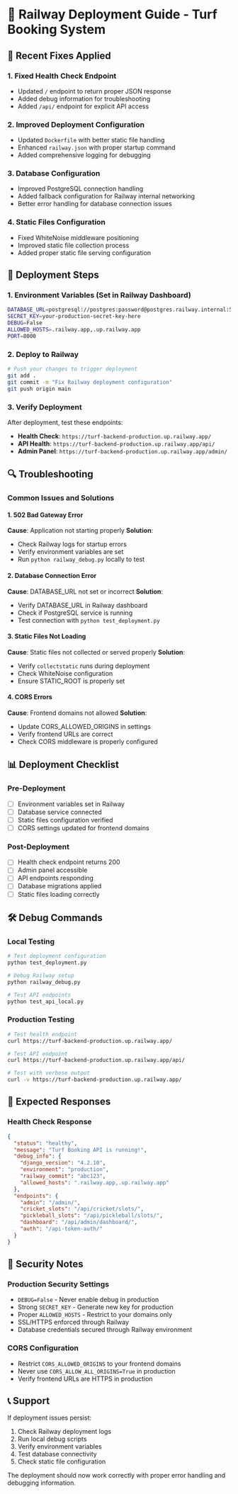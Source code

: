 # 🚂 Railway Deployment Guide - Turf Booking System

## 🔧 Recent Fixes Applied

### 1. Fixed Health Check Endpoint
- Updated `/` endpoint to return proper JSON response
- Added debug information for troubleshooting
- Added `/api/` endpoint for explicit API access

### 2. Improved Deployment Configuration
- Updated `Dockerfile` with better static file handling
- Enhanced `railway.json` with proper startup command
- Added comprehensive logging for debugging

### 3. Database Configuration
- Improved PostgreSQL connection handling
- Added fallback configuration for Railway internal networking
- Better error handling for database connection issues

### 4. Static Files Configuration
- Fixed WhiteNoise middleware positioning
- Improved static file collection process
- Added proper static file serving configuration

## 🚀 Deployment Steps

### 1. Environment Variables (Set in Railway Dashboard)
```bash
DATABASE_URL=postgresql://postgres:password@postgres.railway.internal:5432/railway
SECRET_KEY=your-production-secret-key-here
DEBUG=False
ALLOWED_HOSTS=.railway.app,.up.railway.app
PORT=8000
```

### 2. Deploy to Railway
```bash
# Push your changes to trigger deployment
git add .
git commit -m "Fix Railway deployment configuration"
git push origin main
```

### 3. Verify Deployment
After deployment, test these endpoints:

- **Health Check**: `https://turf-backend-production.up.railway.app/`
- **API Health**: `https://turf-backend-production.up.railway.app/api/`
- **Admin Panel**: `https://turf-backend-production.up.railway.app/admin/`

## 🔍 Troubleshooting

### Common Issues and Solutions

#### 1. 502 Bad Gateway Error
**Cause**: Application not starting properly
**Solution**: 
- Check Railway logs for startup errors
- Verify environment variables are set
- Run `python railway_debug.py` locally to test

#### 2. Database Connection Error
**Cause**: DATABASE_URL not set or incorrect
**Solution**:
- Verify DATABASE_URL in Railway dashboard
- Check if PostgreSQL service is running
- Test connection with `python test_deployment.py`

#### 3. Static Files Not Loading
**Cause**: Static files not collected or served properly
**Solution**:
- Verify `collectstatic` runs during deployment
- Check WhiteNoise configuration
- Ensure STATIC_ROOT is properly set

#### 4. CORS Errors
**Cause**: Frontend domains not allowed
**Solution**:
- Update CORS_ALLOWED_ORIGINS in settings
- Verify frontend URLs are correct
- Check CORS middleware is properly configured

## 📊 Deployment Checklist

### Pre-Deployment
- [ ] Environment variables set in Railway
- [ ] Database service connected
- [ ] Static files configuration verified
- [ ] CORS settings updated for frontend domains

### Post-Deployment
- [ ] Health check endpoint returns 200
- [ ] Admin panel accessible
- [ ] API endpoints responding
- [ ] Database migrations applied
- [ ] Static files loading correctly

## 🛠️ Debug Commands

### Local Testing
```bash
# Test deployment configuration
python test_deployment.py

# Debug Railway setup
python railway_debug.py

# Test API endpoints
python test_api_local.py
```

### Production Testing
```bash
# Test health endpoint
curl https://turf-backend-production.up.railway.app/

# Test API endpoint
curl https://turf-backend-production.up.railway.app/api/

# Test with verbose output
curl -v https://turf-backend-production.up.railway.app/
```

## 📝 Expected Responses

### Health Check Response
```json
{
  "status": "healthy",
  "message": "Turf Booking API is running!",
  "debug_info": {
    "django_version": "4.2.10",
    "environment": "production",
    "railway_commit": "abc123",
    "allowed_hosts": ".railway.app,.up.railway.app"
  },
  "endpoints": {
    "admin": "/admin/",
    "cricket_slots": "/api/cricket/slots/",
    "pickleball_slots": "/api/pickleball/slots/",
    "dashboard": "/api/admin/dashboard/",
    "auth": "/api-token-auth/"
  }
}
```

## 🔐 Security Notes

### Production Security Settings
- `DEBUG=False` - Never enable debug in production
- Strong `SECRET_KEY` - Generate new key for production
- Proper `ALLOWED_HOSTS` - Restrict to your domains only
- SSL/HTTPS enforced through Railway
- Database credentials secured through Railway environment

### CORS Configuration
- Restrict `CORS_ALLOWED_ORIGINS` to your frontend domains
- Never use `CORS_ALLOW_ALL_ORIGINS=True` in production
- Verify frontend URLs are HTTPS in production

## 📞 Support

If deployment issues persist:
1. Check Railway deployment logs
2. Run local debug scripts
3. Verify environment variables
4. Test database connectivity
5. Check static file configuration

The deployment should now work correctly with proper error handling and debugging information.